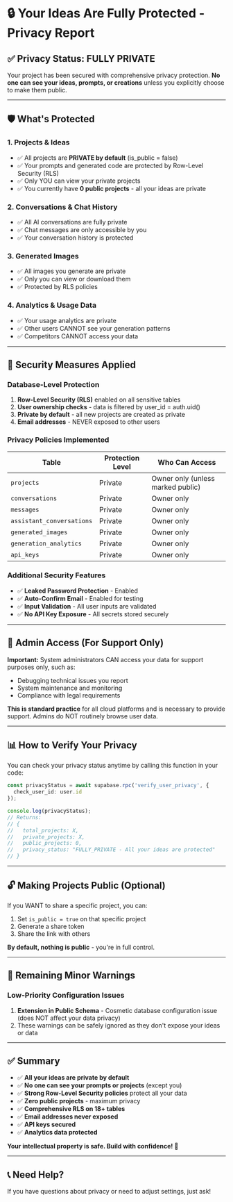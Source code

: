 # 🔒 Your Ideas Are Fully Protected - Privacy Report

## ✅ Privacy Status: FULLY PRIVATE

Your project has been secured with comprehensive privacy protection. **No one can see your ideas, prompts, or creations** unless you explicitly choose to make them public.

---

## 🛡️ What's Protected

### 1. **Projects & Ideas**
- ✅ All projects are **PRIVATE by default** (is_public = false)
- ✅ Your prompts and generated code are protected by Row-Level Security (RLS)
- ✅ Only YOU can view your private projects
- ✅ You currently have **0 public projects** - all your ideas are private

### 2. **Conversations & Chat History**
- ✅ All AI conversations are fully private
- ✅ Chat messages are only accessible by you
- ✅ Your conversation history is protected

### 3. **Generated Images**
- ✅ All images you generate are private
- ✅ Only you can view or download them
- ✅ Protected by RLS policies

### 4. **Analytics & Usage Data**
- ✅ Your usage analytics are private
- ✅ Other users CANNOT see your generation patterns
- ✅ Competitors CANNOT access your data

---

## 🔐 Security Measures Applied

### Database-Level Protection
1. **Row-Level Security (RLS)** enabled on all sensitive tables
2. **User ownership checks** - data is filtered by user_id = auth.uid()
3. **Private by default** - all new projects are created as private
4. **Email addresses** - NEVER exposed to other users

### Privacy Policies Implemented
| Table | Protection Level | Who Can Access |
|-------|-----------------|----------------|
| `projects` | Private | Owner only (unless marked public) |
| `conversations` | Private | Owner only |
| `messages` | Private | Owner only |
| `assistant_conversations` | Private | Owner only |
| `generated_images` | Private | Owner only |
| `generation_analytics` | Private | Owner only |
| `api_keys` | Private | Owner only |

### Additional Security Features
- ✅ **Leaked Password Protection** - Enabled
- ✅ **Auto-Confirm Email** - Enabled for testing
- ✅ **Input Validation** - All user inputs are validated
- ✅ **No API Key Exposure** - All secrets stored securely

---

## 👥 Admin Access (For Support Only)

**Important:** System administrators CAN access your data for support purposes only, such as:
- Debugging technical issues you report
- System maintenance and monitoring
- Compliance with legal requirements

**This is standard practice** for all cloud platforms and is necessary to provide support. Admins do NOT routinely browse user data.

---

## 📊 How to Verify Your Privacy

You can check your privacy status anytime by calling this function in your code:

```typescript
const privacyStatus = await supabase.rpc('verify_user_privacy', {
  check_user_id: user.id
});

console.log(privacyStatus);
// Returns:
// {
//   total_projects: X,
//   private_projects: X,
//   public_projects: 0,
//   privacy_status: "FULLY_PRIVATE - All your ideas are protected"
// }
```

---

## 🔓 Making Projects Public (Optional)

If you WANT to share a specific project, you can:

1. Set `is_public = true` on that specific project
2. Generate a share token
3. Share the link with others

**By default, nothing is public** - you're in full control.

---

## 🚨 Remaining Minor Warnings

### Low-Priority Configuration Issues
1. **Extension in Public Schema** - Cosmetic database configuration issue (does NOT affect your data privacy)
2. These warnings can be safely ignored as they don't expose your ideas or data

---

## ✅ Summary

- ✅ **All your ideas are private by default**
- ✅ **No one can see your prompts or projects** (except you)
- ✅ **Strong Row-Level Security policies** protect all your data
- ✅ **Zero public projects** - maximum privacy
- ✅ **Comprehensive RLS on 18+ tables**
- ✅ **Email addresses never exposed**
- ✅ **API keys secured**
- ✅ **Analytics data protected**

**Your intellectual property is safe. Build with confidence! 🚀**

---

## 📞 Need Help?

If you have questions about privacy or need to adjust settings, just ask!
